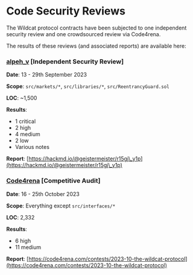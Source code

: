 # Code Security Reviews

The Wildcat protocol contracts have been subjected to one independent security review and one crowdsourced review via Code4rena.

The results of these reviews (and associated reports) are available here:



### [alpeh\_v](https://x.com/alpeh\_v) \[Independent Security Review]

**Date**: 13 - 29th September 2023

**Scope**: `src/markets/*`, `src/libraries/*`, `src/ReentrancyGuard.sol`

**LOC**: \~1,500

**Results**:

* 1 critical&#x20;
* 2 high
* 4 medium
* 2 low
* Various notes

**Report**: [https://hackmd.io/@geistermeister/r15gj\_y1p](https://hackmd.io/@geistermeister/r15gj\_y1p)



### [Code4rena](https://code4rena.com/) \[Competitive Audit]

**Date**: 16 - 25th October 2023

**Scope**: Everything except `src/interfaces/*`

**LOC**: 2,332

**Results**:

* 6 high
* 11 medium

**Report**: [https://code4rena.com/contests/2023-10-the-wildcat-protocol](https://code4rena.com/contests/2023-10-the-wildcat-protocol)

